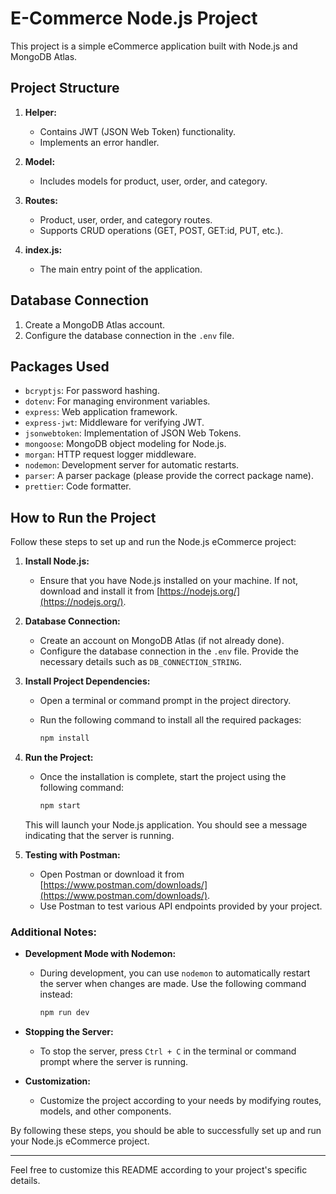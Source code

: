 # E-Commerce Node.js Project

This project is a simple eCommerce application built with Node.js and MongoDB Atlas.

## Project Structure

1. **Helper:**
   - Contains JWT (JSON Web Token) functionality.
   - Implements an error handler.

2. **Model:**
   - Includes models for product, user, order, and category.

3. **Routes:**
   - Product, user, order, and category routes.
   - Supports CRUD operations (GET, POST, GET:id, PUT, etc.).

4. **index.js:**
   - The main entry point of the application.

## Database Connection

1. Create a MongoDB Atlas account.
2. Configure the database connection in the `.env` file.

## Packages Used

- `bcryptjs`: For password hashing.
- `dotenv`: For managing environment variables.
- `express`: Web application framework.
- `express-jwt`: Middleware for verifying JWT.
- `jsonwebtoken`: Implementation of JSON Web Tokens.
- `mongoose`: MongoDB object modeling for Node.js.
- `morgan`: HTTP request logger middleware.
- `nodemon`: Development server for automatic restarts.
- `parser`: A parser package (please provide the correct package name).
- `prettier`: Code formatter.

## How to Run the Project

Follow these steps to set up and run the Node.js eCommerce project:

1. **Install Node.js:**
   - Ensure that you have Node.js installed on your machine. If not, download and install it from [https://nodejs.org/](https://nodejs.org/).

2. **Database Connection:**
   - Create an account on MongoDB Atlas (if not already done).
   - Configure the database connection in the `.env` file. Provide the necessary details such as `DB_CONNECTION_STRING`.

3. **Install Project Dependencies:**
   - Open a terminal or command prompt in the project directory.
   - Run the following command to install all the required packages:

     ```bash
     npm install
     ```

4. **Run the Project:**
   - Once the installation is complete, start the project using the following command:

     ```bash
     npm start
     ```

   This will launch your Node.js application. You should see a message indicating that the server is running.

5. **Testing with Postman:**
   - Open Postman or download it from [https://www.postman.com/downloads/](https://www.postman.com/downloads/).
   - Use Postman to test various API endpoints provided by your project.

### Additional Notes:

- **Development Mode with Nodemon:**
  - During development, you can use `nodemon` to automatically restart the server when changes are made. Use the following command instead:

    ```bash
    npm run dev
    ```

- **Stopping the Server:**
  - To stop the server, press `Ctrl + C` in the terminal or command prompt where the server is running.

- **Customization:**
  - Customize the project according to your needs by modifying routes, models, and other components.

By following these steps, you should be able to successfully set up and run your Node.js eCommerce project.


 ---------------------------------------------------------------------------------------------------------------------------------------------
Feel free to customize this README according to your project's specific details.
